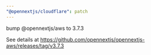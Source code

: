 ```yaml
---
"@opennextjs/cloudflare": patch
---
```


bump @opennextjs/aws to 3.7.3

See details at <https://github.com/opennextjs/opennextjs-aws/releases/tag/v3.7.3>
